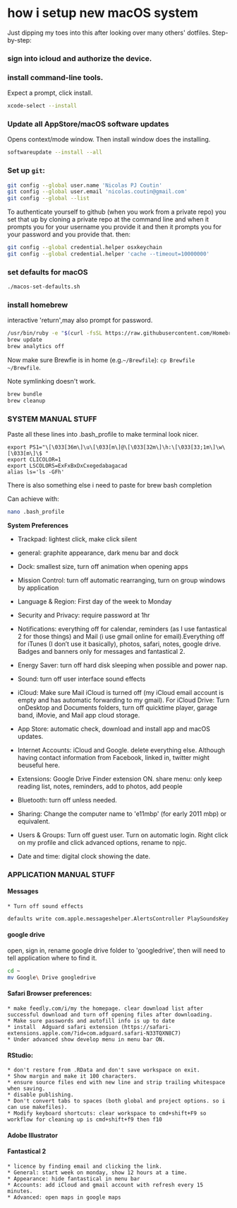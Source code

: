 # how i setup new macOS system

Just dipping my toes into this after looking over many others' dotfiles. Step-by-step:

### sign into icloud and authorize the device.

### install command-line tools. 

Expect a prompt, click install.

```sh
xcode-select --install
```

### Update all AppStore/macOS software updates

Opens context/mode window. Then install window does the installing.

```sh
softwareupdate --install --all
```

### Set up `git`:

```sh
git config --global user.name 'Nicolas PJ Coutin'
git config --global user.email 'nicolas.coutin@gmail.com'
git config --global --list
```
To authenticate yourself to github (when you work from a private repo) you set that up by cloning a private repo at the command line and when it prompts you for your username you provide it and then it prompts you for your password and you provide that. then: 

```sh
git config --global credential.helper osxkeychain
git config --global credential.helper 'cache --timeout=10000000'
```

### set defaults for macOS

```sh
./macos-set-defaults.sh
```

### install homebrew
interactive 'return',may also prompt for password.
```sh
/usr/bin/ruby -e "$(curl -fsSL https://raw.githubusercontent.com/Homebrew/install/master/install)"
brew update
brew analytics off
```

Now make sure Brewfie is in home (e.g.`~/Brewfile`): `cp Brewfile ~/Brewfile`.

Note symlinking doesn't work.
```sh
brew bundle
brew cleanup
```

### SYSTEM MANUAL STUFF

Paste all these lines into .bash_profile to make terminal look nicer. 

```
export PS1="\[\033[36m\]\u\[\033[m\]@\[\033[32m\]\h:\[\033[33;1m\]\w\[\033[m\]\$ "
export CLICOLOR=1
export LSCOLORS=ExFxBxDxCxegedabagacad
alias ls='ls -GFh'
```

There is also something else i need to paste for brew bash completion

Can achieve with:
```sh
nano .bash_profile
```



**System Preferences**

* Trackpad: lightest click, make click silent
* general: graphite appearance, dark menu bar and dock
* Dock: smallest size, turn off animation when opening apps
* Mission Control: turn off automatic rearranging, turn on group windows by application
* Language & Region: First day of the week to Monday
* Security and Privacy: require password at 1hr
* Notifications: everything off for calendar, reminders (as I use fantastical 2 for those things) and Mail (i use gmail online for email).Everything off for iTunes (I don’t use it basically), photos, safari, notes, google drive. Badges and banners only for messages and fantastical 2.
* Energy Saver: turn off hard disk sleeping when possible and power nap.
* Sound: turn off user interface sound effects
* iCloud: Make sure Mail iCloud is turned off (my iCloud email account is empty and has automatic forwarding to my gmail). For iCloud Drive: Turn onDesktop and Documents folders, turn off quicktime player, garage band, iMovie, and Mail app cloud storage.
* App Store: automatic check, download and install app and macOS updates.
* Internet Accounts: iCloud and Google. delete everything else. Although having contact information from Facebook, linked in, twitter might beuseful here.
* Extensions: Google Drive Finder extension ON. share menu: only keep reading list, notes, reminders, add to photos, add people
* Bluetooth: turn off unless needed.

* Sharing: Change the computer name to 'e11mbp' (for early 2011 mbp) or equivalent.
* Users & Groups: Turn off guest user. Turn on automatic login. Right click on my profile and click advanced options, rename to npjc.
* Date and time: digital clock showing the date.


### APPLICATION MANUAL STUFF

#### Messages
	* Turn off sound effects
```sh
defaults write com.apple.messageshelper.AlertsController PlaySoundsKey -bool false
```

#### google drive

open, sign in, rename google drive folder to 'googledrive', then will need to tell application where to find it.
```sh
cd ~
mv Google\ Drive googledrive
```

#### Safari Browser preferences: 
	* make feedly.com/i/my the homepage. clear download list after successful download and turn off opening files after downloading. 
	* Make sure passwords and autofill info is up to date
	* install  Adguard safari extension (https://safari-extensions.apple.com/?id=com.adguard.safari-N33TQXN8C7)
	* Under advanced show develop menu in menu bar ON.

#### RStudio: 
	* don't restore from .RData and don't save workspace on exit. 
	* Show margin and make it 100 characters. 
	* ensure source files end with new line and strip trailing whitespace when saving. 
	* disable publishing. 
	* Don't convert tabs to spaces (both global and project options. so i can use makefiles). 
	* Modify keyboard shortcuts: clear workspace to cmd+shift+F9 so workflow for cleaning up is cmd+shift+f9 then f10

#### Adobe Illustrator

<TODO>

#### Fantastical 2
	* licence by finding email and clicking the link.
	* General: start week on monday, show 12 hours at a time.
	* Appearance: hide fantastical in menu bar
	* Accounts: add iCloud and gmail account with refresh every 15 minutes.
	* Advanced: open maps in google maps
